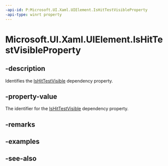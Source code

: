 ```yaml
---
-api-id: P:Microsoft.UI.Xaml.UIElement.IsHitTestVisibleProperty
-api-type: winrt property
---
```


<!-- Property syntax
public Windows.UI.Xaml.DependencyProperty IsHitTestVisibleProperty { get; }
-->

# Microsoft.UI.Xaml.UIElement.IsHitTestVisibleProperty

## -description
Identifies the [IsHitTestVisible](uielement_ishittestvisible.md) dependency property.

## -property-value
The identifier for the [IsHitTestVisible](uielement_ishittestvisible.md) dependency property.

## -remarks

## -examples

## -see-also

